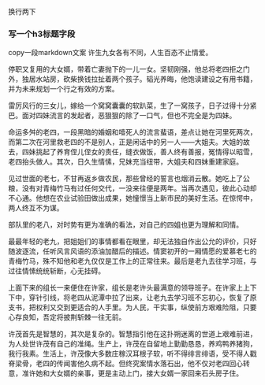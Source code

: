 

换行两下
### 写一个h3标题字段

copy一段markdown文案
许生九女各有不同，人生百态不止情爱。  
  
停职又复用的大女婿，带着亡妻抛下的一儿一女。坚韧刚强，他总将老四拒之门外，独居水站房，砍柴换钱拉扯着两个孩子。韬光养晦，他饱读建设之有用书籍，并为未来规划一个行之有效的方案。  
  
雷厉风行的三女儿，嫁给一个窝窝囊囊的软趴菜，生了一窝孩子，日子过得十分紧巴。面对四妹流言的发起者，恶狠狠的除了一口气，但也不完全是为四妹。  
  
命运多舛的老四，一段黑暗的婚姻和噎死人的流言蜚语，差点让她在河里死两次，而第二次在河里救老四的不是别人，正是闲话中的另一人——大姐夫。大姐的故去，四妹挑起了养育侄儿侄女的责任，缝衣做饭，善人终有善报，冤情得以昭雪，老四抬头做人。其次，日久生情愫，兄妹充当纽带，大姐夫和四妹重建家庭。  
  
见过世面的老七，不甘再返乡做农民，那些曾经的誓言也烟消云散。她吃上了公粮，没有对青梅竹马有过任何交代，一没来往便是两年。当再次遇见，彼此心动却不心通。他想在农业试验田做出成果，她憧憬当上新市民的美好生活。在惊愕中，两人终互不为谋。  
  
部队里的老八，对时势有更为准确的看法，对自己的四姐也更为理解和同情。  
  
最最年轻的老九，把姐姐们的事情都看在眼里，却无法独自作出公允的评价，只好随波逐流，任听风言风语的添油加醋后的描述。情窦初开的一厢情愿的爱慕老七的青梅竹马，殊不知他和老九仅仅是工作上的正常往来。最后是老九去往学习班，与过往情愫统统斩断，心无挂碍。  
  
上面下来的组长一来便住在许家，组长是老许头最满意的领导班子。在许家上上下下中，穿针引线，将老四从泥潭中拉了出来，让老九去学习班不忘初心，恢复了原支书，把权利又交到更适合的人手里。为人民，干实事，纵使前方艰难险阻，只要心存良知，吾定将披荆斩棘一往无前。  
  
许茂首先是智慧的，其次是复杂的。智慧指引他在这扑朔迷离的世道上艰难前进，为人处世许茂有自己的准绳。生产上，许茂在自留地上勤勤恳恳，养鸡鸭养猪狗，我行我素。生活上，许茂像大多数庄稼汉耳根子软，听不得绯言绯语，受不得人戳脊梁骨，老四的传闻害他久病不起。但终究案情水落石出，他不仅对老四回心转意，准许她和大女婿的亲事，更是主动上门，接大女婿一家回来石头房子住。  

